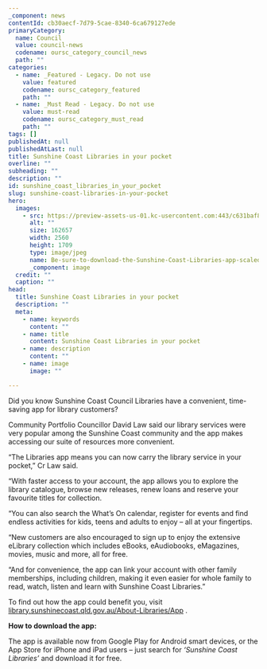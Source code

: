 ```yaml
---
_component: news
contentId: cb30aecf-7d79-5cae-8340-6ca679127ede
primaryCategory:
  name: Council
  value: council-news
  codename: oursc_category_council_news
  path: ""
categories:
  - name: _Featured - Legacy. Do not use
    value: featured
    codename: oursc_category_featured
    path: ""
  - name: _Must Read - Legacy. Do not use
    value: must-read
    codename: oursc_category_must_read
    path: ""
tags: []
publishedAt: null
publishedAtLast: null
title: Sunshine Coast Libraries in your pocket
overline: ""
subheading: ""
description: ""
id: sunshine_coast_libraries_in_your_pocket
slug: sunshine-coast-libraries-in-your-pocket
hero:
  images:
    - src: https://preview-assets-us-01.kc-usercontent.com:443/c631baf8-1b46-001f-580c-d0001b68b4a8/9eacf54a-99d0-43d4-ad31-1424a0f88187/Be-sure-to-download-the-Sunshine-Coast-Libraries-app-scaled.jpg
      alt: ""
      size: 162657
      width: 2560
      height: 1709
      type: image/jpeg
      name: Be-sure-to-download-the-Sunshine-Coast-Libraries-app-scaled.jpg
      _component: image
  credit: ""
  caption: ""
head:
  title: Sunshine Coast Libraries in your pocket
  description: ""
  meta:
    - name: keywords
      content: ""
    - name: title
      content: Sunshine Coast Libraries in your pocket
    - name: description
      content: ""
    - name: image
      image: ""

---
```

Did you know Sunshine Coast Council Libraries have a convenient, time-saving app for library customers?

Community Portfolio Councillor David Law said our library services were very popular among the Sunshine Coast community and the app makes accessing our suite of resources more convenient.

“The Libraries app means you can now carry the library service in your pocket,” Cr Law said.

“With faster access to your account, the app allows you to explore the library catalogue, browse new releases, renew loans and reserve your favourite titles for collection.

“You can also search the What’s On calendar, register for events and find endless activities for kids, teens and adults to enjoy – all at your fingertips.

“New customers are also encouraged to sign up to enjoy the extensive eLibrary collection which includes eBooks, eAudiobooks, eMagazines, movies, music and more, all for free.

“And for convenience, the app can link your account with other family memberships, including children, making it even easier for whole family to read, watch, listen and learn with Sunshine Coast Libraries.”

To find out how the app could benefit you, visit [library.sunshinecoast.qld.gov.au/About-Libraries/App](https://library.sunshinecoast.qld.gov.au/About-Libraries/App)
.

**How to download the app:**

The app is available now from Google Play for Android smart devices, or the App Store for iPhone and iPad users – just search for *‘Sunshine Coast Libraries’* and download it for free.

